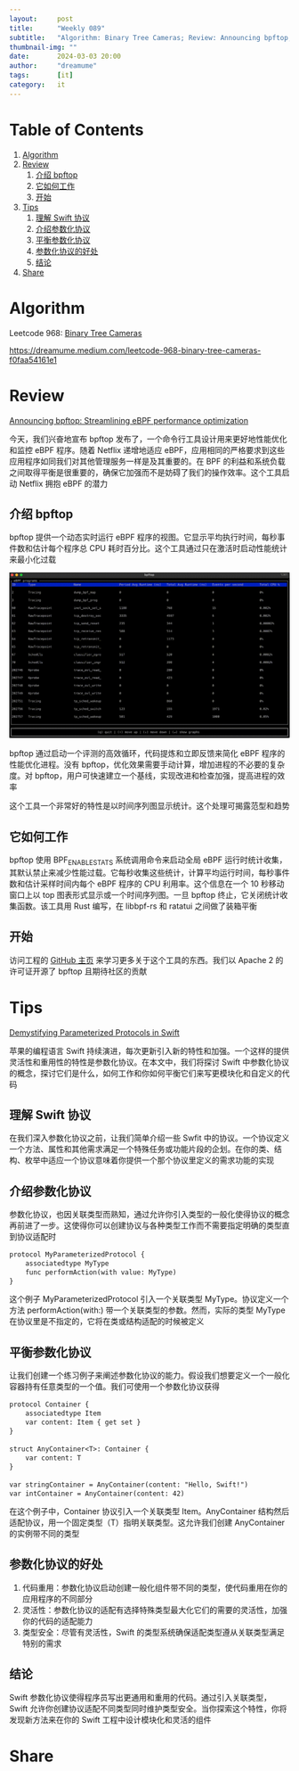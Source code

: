 ```yaml
---
layout:     post
title:      "Weekly 089"
subtitle:   "Algorithm: Binary Tree Cameras; Review: Announcing bpftop; Tips: Demystifying Parameterized Protocols in Swift; Share: "
thumbnail-img: ""
date:       2024-03-03 20:00
author:     "dreamume"
tags: 		[it]
category:   it
---
```

<head>
    <script src="https://cdn.mathjax.org/mathjax/latest/MathJax.js?config=TeX-AMS-MML_HTMLorMML" type="text/javascript"></script>
    <script type="text/x-mathjax-config">
        MathJax.Hub.Config({
            tex2jax: {
            skipTags: ['script', 'noscript', 'style', 'textarea', 'pre'],
            inlineMath: [['$','$']]
            }
        });
    </script>
</head>

# Table of Contents

1.  [Algorithm](#org8757156)
2.  [Review](#org1c162af)
    1.  [介绍 bpftop](#org06ee038)
    2.  [它如何工作](#org5e8d36f)
    3.  [开始](#orga8f726b)
3.  [Tips](#orge8631ad)
    1.  [理解 Swift 协议](#orgd3adc19)
    2.  [介绍参数化协议](#org427821d)
    3.  [平衡参数化协议](#orgb4d8aab)
    4.  [参数化协议的好处](#org953ad33)
    5.  [结论](#org9de1c47)
4.  [Share](#orge448f16)


<a id="org8757156"></a>

# Algorithm

Leetcode 968: [Binary Tree Cameras](https://leetcode.com/problems/binary-tree-cameras/)

<https://dreamume.medium.com/leetcode-968-binary-tree-cameras-f0faa54161e1>


<a id="org1c162af"></a>

# Review

[Announcing bpftop: Streamlining eBPF performance optimization](https://netflixtechblog.com/announcing-bpftop-streamlining-ebpf-performance-optimization-6a727c1ae2e5)

今天，我们兴奋地宣布 bpftop 发布了，一个命令行工具设计用来更好地性能优化和监控 eBPF 程序。随着 Netflix 递增地适应 eBPF，应用相同的严格要求到这些应用程序如同我们对其他管理服务一样是及其重要的。在 BPF 的利益和系统负载之间取得平衡是很重要的，确保它加强而不是妨碍了我们的操作效率。这个工具启动 Netflix 拥抱 eBPF 的潜力


<a id="org06ee038"></a>

## 介绍 bpftop

bpftop 提供一个动态实时运行 eBPF 程序的视图。它显示平均执行时间，每秒事件数和估计每个程序总 CPU 耗时百分比。这个工具通过只在激活时启动性能统计来最小化过载

![img](../img/bpftop.gif)

bpftop 通过启动一个评测的高效循环，代码提炼和立即反馈来简化 eBPF 程序的性能优化进程。没有 bpftop，优化效果需要手动计算，增加进程的不必要的复杂度。对 bpftop，用户可快速建立一个基线，实现改进和检查加强，提高进程的效率

这个工具一个非常好的特性是以时间序列图显示统计。这个处理可揭露范型和趋势


<a id="org5e8d36f"></a>

## 它如何工作

bpftop 使用 BPF<sub>ENABLE</sub><sub>STATS</sub> 系统调用命令来启动全局 eBPF 运行时统计收集，其默认禁止来减少性能过载。它每秒收集这些统计，计算平均运行时间，每秒事件数和估计采样时间内每个 eBPF 程序的 CPU 利用率。这个信息在一个 10 秒移动窗口上以 top 图表形式显示或一个时间序列图。一旦 bpftop 终止，它关闭统计收集函数。该工具用 Rust 编写，在 libbpf-rs 和 ratatui 之间做了装箱平衡


<a id="orga8f726b"></a>

## 开始

访问工程的 [GitHub 主页](https://github.com/Netflix/bpftop) 来学习更多关于这个工具的东西。我们以 Apache 2 的许可证开源了 bpftop 且期待社区的贡献


<a id="orge8631ad"></a>

# Tips

[Demystifying Parameterized Protocols in Swift](https://medium.com/mobile-app-development-publication/demystifying-parameterized-protocols-in-swift-0b4f744fd19d)

苹果的编程语言 Swift 持续演进，每次更新引入新的特性和加强。一个这样的提供灵活性和重用性的特性是参数化协议。在本文中，我们将探讨 Swift 中参数化协议的概念，探讨它们是什么，如何工作和你如何平衡它们来写更模块化和自定义的代码


<a id="orgd3adc19"></a>

## 理解 Swift 协议

在我们深入参数化协议之前，让我们简单介绍一些 Swfit 中的协议。一个协议定义一个方法、属性和其他需求满足一个特殊任务或功能片段的企划。在你的类、结构、枚举中适应一个协议意味着你提供一个那个协议里定义的需求功能的实现


<a id="org427821d"></a>

## 介绍参数化协议

参数化协议，也因关联类型而熟知，通过允许你引入类型的一般化使得协议的概念再前进了一步。这使得你可以创建协议与各种类型工作而不需要指定明确的类型直到协议适配时

    protocol MyParameterizedProtocol {
        associatedtype MyType
        func performAction(with value: MyType)
    }

这个例子 MyParameterizedProtocol 引入一个关联类型 MyType。协议定义一个方法 performAction(with:) 带一个关联类型的参数。然而，实际的类型 MyType 在协议里是不指定的，它将在类或结构适配的时候被定义


<a id="orgb4d8aab"></a>

## 平衡参数化协议

让我们创建一个练习例子来阐述参数化协议的能力。假设我们想要定义一个一般化容器持有任意类型的一个值。我们可使用一个参数化协议获得

    protocol Container {
        associatedtype Item
        var content: Item { get set }
    }
    
    struct AnyContainer<T>: Container {
        var content: T
    }
    
    var stringContainer = AnyContainer(content: "Hello, Swift!")
    var intContainer = AnyContainer(content: 42)

在这个例子中，Container 协议引入一个关联类型 Item。AnyContainer 结构然后适配协议，用一个固定类型（T）指明关联类型。这允许我们创建 AnyContainer 的实例带不同的类型


<a id="org953ad33"></a>

## 参数化协议的好处

1.  代码重用：参数化协议启动创建一般化组件带不同的类型，使代码重用在你的应用程序的不同部分
2.  灵活性：参数化协议的适配有选择特殊类型最大化它们的需要的灵活性，加强你的代码的适配能力
3.  类型安全：尽管有灵活性，Swift 的类型系统确保适配类型遵从关联类型满足特别的需求


<a id="org9de1c47"></a>

## 结论

Swift 参数化协议使得程序员写出更通用和重用的代码。通过引入关联类型，Swift 允许你创建协议适配不同类型同时维护类型安全。当你探索这个特性，你将发现新方法来在你的 Swift 工程中设计模块化和灵活的组件


<a id="orge448f16"></a>

# Share

